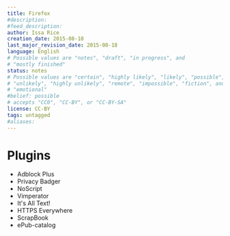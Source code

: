 ```yaml
---
title: Firefox
#description: 
#feed_description: 
author: Issa Rice
creation_date: 2015-08-18
last_major_revision_date: 2015-08-18
language: English
# Possible values are "notes", "draft", "in progress", and
# "mostly finished"
status: notes
# Possible values are "certain", "highly likely", "likely", "possible",
# "unlikely", "highly unlikely", "remote", "impossible", "fiction", and
# "emotional"
#belief: possible
# accepts "CC0", "CC-BY", or "CC-BY-SA"
license: CC-BY
tags: untagged
#aliases: 
---
```


# Plugins

- Adblock Plus
- Privacy Badger
- NoScript
- Vimperator
- It's All Text!
- HTTPS Everywhere
- ScrapBook
- ePub-catalog
